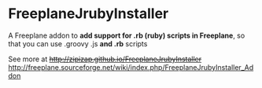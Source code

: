 # FreeplaneJrubyInstaller

A Freeplane addon to **add support for .rb (ruby) scripts in Freeplane**, so that you can use .groovy  .js **and .rb** scripts

See more at ~~http://zipizap.github.io/FreeplaneJrubyInstaller~~   http://freeplane.sourceforge.net/wiki/index.php/FreeplaneJrubyInstaller_Addon

